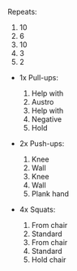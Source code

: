 Repeats:
1. 10
2. 6
3. 10
4. 3
5. 2  

- 1x Pull-ups:
	1. Help with    
	2. Austro    
	3. Help with    
	4. Negative    
	5. Hold 

- 2x Push-ups:
	1. Knee    
	2. Wall    
	3. Knee    
	4. Wall    
	5. Plank hand

- 4x Squats:
	1. From chair    
	2. Standard    
	3. From chair    
	4. Standard    
	5. Hold chair